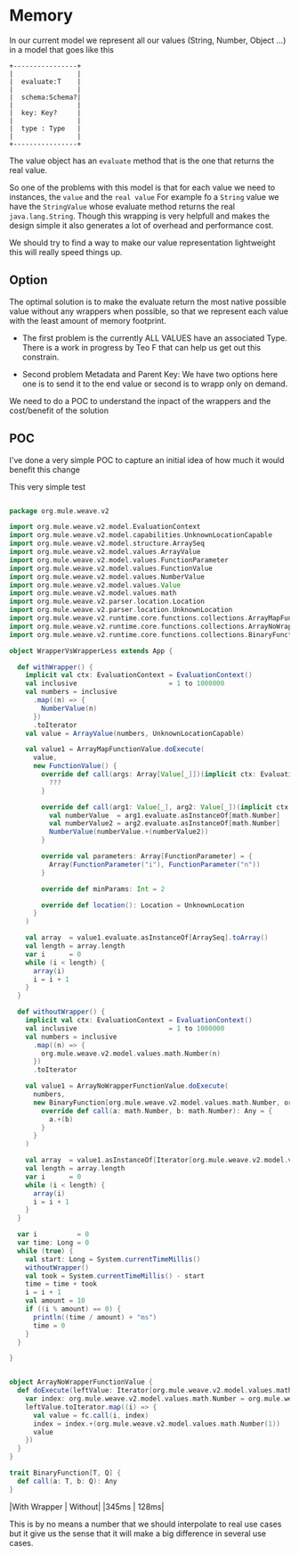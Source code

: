 # Memory


In our current model we represent all our values (String, Number, Object ...) in a model that goes like this


    +----------------+
    |                |
    |  evaluate:T    |
    |                |
    |  schema:Schema?|
    |                |
    |  key: Key?     |
    |                |
    |  type : Type   |
    |                |        
    +----------------+

The value object has an `evaluate` method that is the one that returns the real value. 

So one of the problems with this model is that for each value we need to instances, the `value` and the `real value` For example fo a `String` value we have the `StringValue` whose evaluate method returns the real `java.lang.String`. Though this wrapping is very helpfull and makes the design simple it also generates a lot of overhead and performance cost. 

We should try to find a way to make our value representation lightweight this will really speed things up. 


## Option

The optimal solution is to make the evaluate return the most native possible value without any wrappers when possible, so that we represent each value with the least amount of memory footprint.

- The first problem is the currently ALL VALUES have an associated Type. There is a work in progress by Teo F that can help us get out this constrain.

- Second problem Metadata and Parent Key: We have two options here one is to send it to the end value or second is to wrapp only on demand. 


We need to do a POC to understand the inpact of the wrappers and the cost/benefit of the solution


## POC

I've done a very simple POC to capture an initial idea of how much it would benefit this change

This very simple test 

```scala

package org.mule.weave.v2

import org.mule.weave.v2.model.EvaluationContext
import org.mule.weave.v2.model.capabilities.UnknownLocationCapable
import org.mule.weave.v2.model.structure.ArraySeq
import org.mule.weave.v2.model.values.ArrayValue
import org.mule.weave.v2.model.values.FunctionParameter
import org.mule.weave.v2.model.values.FunctionValue
import org.mule.weave.v2.model.values.NumberValue
import org.mule.weave.v2.model.values.Value
import org.mule.weave.v2.model.values.math
import org.mule.weave.v2.parser.location.Location
import org.mule.weave.v2.parser.location.UnknownLocation
import org.mule.weave.v2.runtime.core.functions.collections.ArrayMapFunctionValue
import org.mule.weave.v2.runtime.core.functions.collections.ArrayNoWrapperFunctionValue
import org.mule.weave.v2.runtime.core.functions.collections.BinaryFunction

object WrapperVsWrapperLess extends App {

  def withWrapper() {
    implicit val ctx: EvaluationContext = EvaluationContext()
    val inclusive                       = 1 to 1000000
    val numbers = inclusive
      .map((n) => {
        NumberValue(n)
      })
      .toIterator
    val value = ArrayValue(numbers, UnknownLocationCapable)

    val value1 = ArrayMapFunctionValue.doExecute(
      value,
      new FunctionValue() {
        override def call(args: Array[Value[_]])(implicit ctx: EvaluationContext): Value[_] = {
          ???
        }

        override def call(arg1: Value[_], arg2: Value[_])(implicit ctx: EvaluationContext): Value[_] = {
          val numberValue  = arg1.evaluate.asInstanceOf[math.Number]
          val numberValue2 = arg2.evaluate.asInstanceOf[math.Number]
          NumberValue(numberValue.+(numberValue2))
        }

        override val parameters: Array[FunctionParameter] = {
          Array(FunctionParameter("i"), FunctionParameter("n"))
        }

        override def minParams: Int = 2

        override def location(): Location = UnknownLocation
      }
    )

    val array  = value1.evaluate.asInstanceOf[ArraySeq].toArray()
    val length = array.length
    var i      = 0
    while (i < length) {
      array(i)
      i = i + 1
    }
  }

  def withoutWrapper() {
    implicit val ctx: EvaluationContext = EvaluationContext()
    val inclusive                       = 1 to 1000000
    val numbers = inclusive
      .map((n) => {
        org.mule.weave.v2.model.values.math.Number(n)
      })
      .toIterator

    val value1 = ArrayNoWrapperFunctionValue.doExecute(
      numbers,
      new BinaryFunction[org.mule.weave.v2.model.values.math.Number, org.mule.weave.v2.model.values.math.Number] {
        override def call(a: math.Number, b: math.Number): Any = {
          a.+(b)
        }
      }
    )

    val array  = value1.asInstanceOf[Iterator[org.mule.weave.v2.model.values.math.Number]].toArray
    val length = array.length
    var i      = 0
    while (i < length) {
      array(i)
      i = i + 1
    }
  }

  var i          = 0
  var time: Long = 0
  while (true) {
    val start: Long = System.currentTimeMillis()
    withoutWrapper()
    val took = System.currentTimeMillis() - start
    time = time + took
    i = i + 1
    val amount = 10
    if ((i % amount) == 0) {
      println((time / amount) + "ms")
      time = 0
    }
  }

}


object ArrayNoWrapperFunctionValue {
  def doExecute(leftValue: Iterator[org.mule.weave.v2.model.values.math.Number], fc: BinaryFunction[org.mule.weave.v2.model.values.math.Number, org.mule.weave.v2.model.values.math.Number]): Any = {
    var index: org.mule.weave.v2.model.values.math.Number = org.mule.weave.v2.model.values.math.Number(0)
    leftValue.toIterator.map((i) => {
      val value = fc.call(i, index)
      index = index.+(org.mule.weave.v2.model.values.math.Number(1))
      value
    })
  }
}

trait BinaryFunction[T, Q] {
  def call(a: T, b: Q): Any
}

```



|With Wrapper | Without|
|345ms | 128ms|

This is by no means a number that we should interpolate to real use cases but it give us the sense that it will make a big difference in several use cases.




